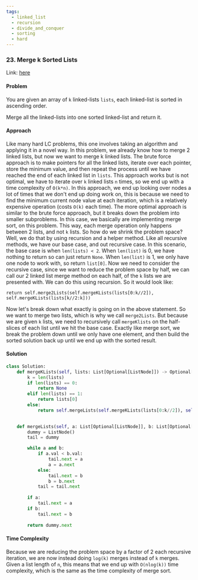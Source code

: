 ```yaml
---
tags:
  - linked_list
  - recursion
  - divide_and_conquer
  - sorting
  - hard
---
```


### 23. Merge k Sorted Lists

Link: [here](https://leetcode.com/problems/merge-k-sorted-lists/description/)

#### Problem
You are given an array of `k` linked-lists `lists`, each linked-list is sorted in ascending order.

Merge all the linked-lists into one sorted linked-list and return it.

#### Approach
Like many hard LC problems, this one involves taking an algorithm and applying it in a novel way. In this problem, we already know how to merge 2 linked lists, but now we want to merge k linked lists.
The brute force approach is to make pointers for all the linked lists, iterate over each pointer, store the minimum value, and then repeat the process until we have reached the end of each linked list in `lists`. This approach works but is not optimal, we have to iterate over `k` linked lists `n` times, so we end up with a time complexity of `O(k*n)`. In this approach, we end up looking over nodes a lot of times that we don't end up doing work on, this is because we need to find the minimum current node value at each iteration, which is a relatively expensive operation (costs `O(k)` each time).
The more optimal approach is similar to the brute force approach, but it breaks down the problem into smaller subproblems. In this case, we basically are implementing merge sort, on this problem. This way, each merge operation only happens between 2 lists, and not `k` lists. 
So how do we shrink the problem space? Well, we do that by using recursion and a helper method. Like all recursive methods, we have our base case, and out recursive case. In this scenario, the base case is when `len(lists) < 2`. When `len(list)` is 0, we have nothing to return so can just return `None`. When `len(list)` is 1, we only have one node to work with, so return `list[0]`. 
Now we need to consider the recursive case, since we want to reduce the problem space by half, we can call our 2 linked list merge method on each half, of the `k` lists we are presented with. We can do this using recursion. So it would look like:
```
return self.merge2Lists(self.mergeKLists(lists[0:k//2]), self.mergeKLists(lists[k//2:k]))
```
Now let's break down what exactly is going on in the above statement. So we want to merge two lists, which is why we call `merge2Lists`. But because we are given `k` lists, we need to recursively call `mergeKlists` on the half-slices of each list until we hit the base case. Exactly like merge sort, we break the problem down until we only have one element, and then build the sorted solution back up until we end up with the sorted result. 

#### Solution
```python 
class Solution:
    def mergeKLists(self, lists: List[Optional[ListNode]]) -> Optional[ListNode]:
        k = len(lists)
        if len(lists) == 0:
            return None
        elif len(lists) == 1:
            return lists[0]
        else:
            return self.mergeLists(self.mergeKLists(lists[0:k//2]), self.mergeKLists(lists[k//2:k]))

    
    def mergeLists(self, a: List[Optional[ListNode]], b: List[Optional[ListNode]]) -> Optional[ListNode]:
        dummy = ListNode()
        tail = dummy

        while a and b:
            if a.val < b.val:
                tail.next = a
                a = a.next
            else:
                tail.next = b
                b = b.next
            tail = tail.next
        
        if a:
            tail.next = a
        if b:
            tail.next = b
        
        return dummy.next
```

#### Time Complexity
Because we are reducing the problem space by a factor of 2 each recursive iteration, we are now instead doing `log(k)` merges instead of `k` merges. Given a list length of `n`, this means that we end up with `O(nlog(k))` time complexity, which is the same as the time complexity of merge sort.